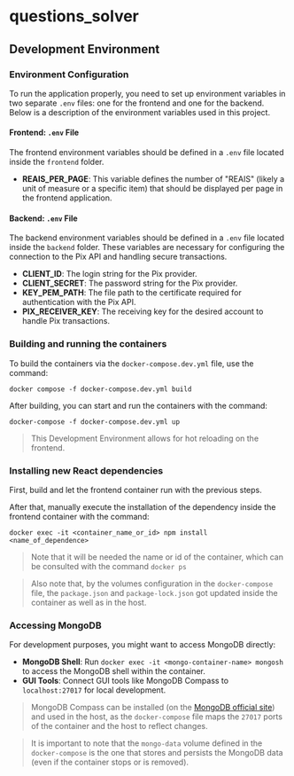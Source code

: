 # questions_solver

## Development Environment

### Environment Configuration

To run the application properly, you need to set up environment variables in two separate `.env` files: one for the frontend and one for the backend. Below is a description of the environment variables used in this project.

#### Frontend: `.env` File

The frontend environment variables should be defined in a `.env` file located inside the `frontend` folder.

- **REAIS_PER_PAGE**: This variable defines the number of "REAIS" (likely a unit of measure or a specific item) that should be displayed per page in the frontend application.

#### Backend: `.env` File

The backend environment variables should be defined in a `.env` file located inside the `backend` folder. These variables are necessary for configuring the connection to the Pix API and handling secure transactions.

- **CLIENT_ID**: The login string for the Pix provider.
- **CLIENT_SECRET**: The password string for the Pix provider.
- **KEY_PEM_PATH**: The file path to the certificate required for authentication with the Pix API.
- **PIX_RECEIVER_KEY**: The receiving key for the desired account to handle Pix transactions.

### Building and running the containers

To build the containers via the ```docker-compose.dev.yml``` file, use the command:

```
docker compose -f docker-compose.dev.yml build
```

After building, you can start and run the containers with the command:

```
docker-compose -f docker-compose.dev.yml up
```

> This Development Environment allows for hot reloading on the frontend.

### Installing new React dependencies

First, build and let the frontend container run with the previous steps.

After that, manually execute the installation of the dependency inside the frontend container with the command:


```
docker exec -it <container_name_or_id> npm install <name_of_dependence>
```

> Note that it will be needed the name or id of the container, which can be consulted with the command ```docker ps```

> Also note that, by the volumes configuration in the `docker-compose` file, the ```package.json``` and ```package-lock.json``` got updated inside the container as well as in the host.

### Accessing MongoDB

For development purposes, you might want to access MongoDB directly:

*   **MongoDB Shell**: Run `docker exec -it <mongo-container-name> mongosh` to access the MongoDB shell within the container.
*   **GUI Tools**: Connect GUI tools like MongoDB Compass to `localhost:27017` for local development.

> MongoDB Compass can be installed (on the [MongoDB official site](https://www.mongodb.com/try/download/shell)) and used in the host, as the ```docker-compose``` file maps the ```27017``` ports of the container and the host to reflect changes.

> It is important to note that the ```mongo-data``` volume defined in the ```docker-compose``` is the one that stores and persists the MongoDB data (even if the container stops or is removed).

